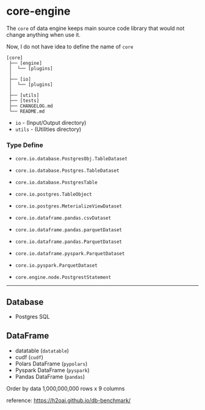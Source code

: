 core-engine
===========

The `core` of data engine keeps main source code library that would not change anything when use it.

Now, I do not have idea to define the name of `core`

```
[core]
 ├── [engine]
 │  └── [plugins]
 │
 ├── [io]
 │  └── [plugins]
 │
 ├── [utils]
 ├── [tests]
 ├── CHANGELOG.md
 └── README.md
```

- `io` - (Input/Output directory)
- `utils` - (Utilities directory)

### Type Define

- `core.io.database.PostgresObj.TableDataset`
- `core.io.database.Postgres.TableDataset`
- `core.io.database.PostgresTable`
- `core.io.postgres.TableObject`
- `core.io.postgres.MeterializeViewDataset`
- `core.io.dataframe.pandas.csvDataset`
- `core.io.dataframe.pandas.parquetDataset`
- `core.io.dataframe.pandas.ParquetDataset`
- `core.io.dataframe.pyspark.ParquetDataset`
- `core.io.pyspark.ParquetDataset`

- `core.engine.node.PostgrestStatement`

---

Database
--------
- Postgres SQL

DataFrame
---------
- datatable (`datatable`)
- cudf (`cudf`)
- Polars DataFrame (`pypolars`)
- Pyspark DataFrame (`pyspark`)
- Pandas DataFrame (`pandas`)

Order by data 1,000,000,000 rows x 9 columns

reference: https://h2oai.github.io/db-benchmark/
